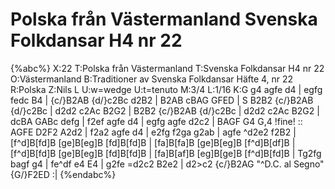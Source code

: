 # Polska från Västermanland Svenska Folkdansar H4 nr 22

{%abc%}
X:22
T:Polska från Västermanland
T:Svenska Folkdansar H4 nr 22
O:Västermanland
B:Traditioner av Svenska Folkdansar Häfte 4, nr 22
R:Polska
Z:Nils L
U:w=wedge
U:t=tenuto
M:3/4
L:1/16
K:G
g4 agfe d4 | egfg fedc B4 | {c/}B2AB {d/}c2Bc d2B2 | B2AB cBAG GFED | S
B2B2 {c/}B2AB {d/}c2Bc | d2d2 c2Ac B2G2 | B2B2 {c/}B2AB {d/}c2Bc | d2d2 c2Ac B2G2 |
dcBA GABc defg | f2ef agfe d4 | egfg agfe d2c2 | BAGF G4 G,4 !fine! ::
AGFE D2F2 A2d2 | f2a2 agfe d4 | e2fg f2ga g2ab | agfe ^d2e2 f2B2 |
[f^d]B[fd]B [ge]B[eg]B [fd]B[fd]B | [fa]B[fa]B [ge]B[eg]B [f^d]B[df]B | \
[f^d]B[fd]B [ge]B[eg]B [fd]B[fd]B | [fa]B[af]B [eg]B[ge]B [f^d]B[fd]B | 
Tg2fg bagf g4 | fe^df e4 E4 | g2fe =d2c2 B2e2 | d2>c2 {c/}B2AG "^D.C. al Segno"{G/}F2ED :|
{%endabc%}
